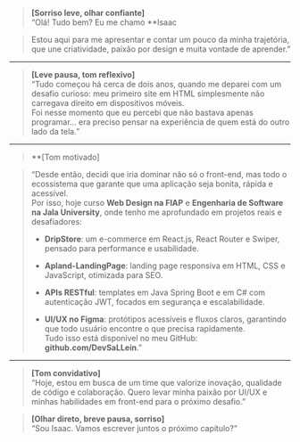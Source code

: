 > **[Sorriso leve, olhar confiante]**  
> “Olá! Tudo bem? Eu me chamo **Isaac

> Estou aqui para me apresentar e contar um pouco da minha trajetória, que une criatividade, paixão por design e muita vontade de aprender.”

---

> **[Leve pausa, tom reflexivo]**  
> “Tudo começou há cerca de dois anos, quando me deparei com um desafio curioso: meu primeiro site em HTML simplesmente não carregava direito em dispositivos móveis.  
> Foi nesse momento que eu percebi que não bastava apenas programar… era preciso pensar na experiência de quem está do outro lado da tela.”

---

> **[Tom motivado]

> “Desde então, decidi que iria dominar não só o front-end, mas todo o ecossistema que garante que uma aplicação seja bonita, rápida e acessível.  
> Por isso, hoje curso **Web Design na FIAP** e **Engenharia de Software na Jala University**, onde tenho me aprofundado em projetos reais e desafiadores:
> 
> - **DripStore**: um e-commerce em React.js, React Router e Swiper, pensado para performance e usabilidade.
>     
> - **Apland-LandingPage**: landing page responsiva em HTML, CSS e JavaScript, otimizada para SEO.
>     
> - **APIs RESTful**: templates em Java Spring Boot e em C# com autenticação JWT, focados em segurança e escalabilidade.
>     
> - **UI/UX no Figma**: protótipos acessíveis e fluxos claros, garantindo que todo usuário encontre o que precisa rapidamente.  
>     Tudo isso está disponível no meu GitHub: **github.com/DevSaLLein**.”
>    
---

> **[Tom convidativo]**  
> “Hoje, estou em busca de um time que valorize inovação, qualidade de código e colaboração. Quero levar minha paixão por UI/UX e minhas habilidades em front-end para o próximo desafio.”

> **[Olhar direto, breve pausa, sorriso]**  
> “Sou Isaac. Vamos escrever juntos o próximo capítulo?”